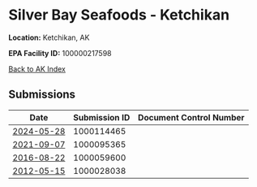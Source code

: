# Silver Bay Seafoods - Ketchikan

**Location:** Ketchikan, AK

**EPA Facility ID:** 100000217598

[Back to AK Index](../../index.md)

## Submissions

| Date | Submission ID | Document Control Number |
|------|--------------|-------------------------|
| [2024-05-28](submissions/1000114465.md) | 1000114465 |  |
| [2021-09-07](submissions/1000095365.md) | 1000095365 |  |
| [2016-08-22](submissions/1000059600.md) | 1000059600 |  |
| [2012-05-15](submissions/1000028038.md) | 1000028038 |  |
